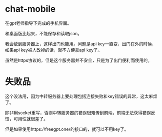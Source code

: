 # chat-mobile

在gpt老师指导下完成的手机界面。

和桌面版比起来，不能保存和读取json。

我会放到服务器上，这样出门也能用。问题是api key一直变，出门在外的时候，如果api key被人改掉的话，就不方便拿api key了。

虽然是https协议的，但是这个服务器并不安全，只是为了出门便利而使用的。

# 失败品

这个没法用，因为中转服务器上要处理包括连接失败和key错误的异常，这太麻烦了。

除非用socket重写，否则中转服务器的错误很难传到前端，前端无法获得错误反馈，可用性就很差了。

但是如果使用https://freegpt.one/的接口的，就可以不用key了。
